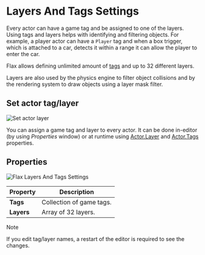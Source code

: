 # Layers And Tags Settings

Every actor can have a game tag and be assigned to one of the layers.
Using tags and layers helps with identifying and filtering objects.
For example, a player actor can have a `Player` tag and when a box trigger, which is attached to a car, detects it within a range it can allow the player to enter the car.

Flax allows defining unlimited amount of [tags](../../scripting/advanced/tags.md) and up to 32 different layers.

Layers are also used by the physics engine to filter object collisions and by the rendering system to draw objects using a layer mask filter.

## Set actor tag/layer

![Set actor layer](media/actor-layer-tag.jpg)

You can assign a game tag and layer to every actor.
It can be done in-editor (by using *Properties* window) or at runtime using [Actor.Layer](https://docs.flaxengine.com/api/FlaxEngine.Actor.html#FlaxEngine_Actor_Layer) and [Actor.Tags](https://docs.flaxengine.com/api/FlaxEngine.Actor.html#FlaxEngine_Actor_Tags) properties.

## Properties

![Flax Layers And Tags Settings](media/layers-and-tags-settings.png)

| Property | Description |
|--------|--------|
| **Tags** | Collection of game tags. |
| **Layers** | Array of 32 layers. |

> [!NOTE]
> If you edit tag/layer names, a restart of the editor is required to see the changes.

